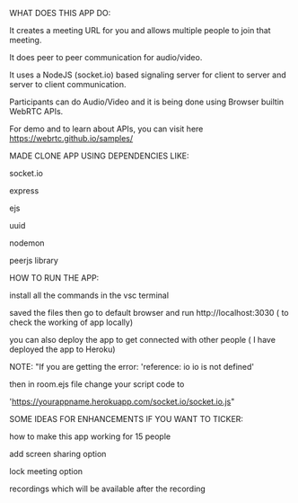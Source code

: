 WHAT DOES THIS APP DO:

It creates a meeting URL for you and allows multiple people to join that meeting.

It does peer to peer communication for audio/video.

It uses a NodeJS (socket.io) based signaling server for client to server and server to client communication.

Participants can do Audio/Video and it is being done using Browser builtin WebRTC APIs. 

For demo and to learn about APIs, you can visit here https://webrtc.github.io/samples/

MADE CLONE APP USING DEPENDENCIES LIKE:

socket.io

express

ejs

uuid

nodemon

peerjs library

HOW TO RUN THE APP:

install all the commands in the vsc terminal

saved the files then go to default browser and run http://localhost:3030 ( to check the working of app locally)

you can also deploy the app to get connected with other people ( I have deployed the app to Heroku)

NOTE: "If you are getting the error: 'reference: io io is not defined' 

then in room.ejs file change your script code to 

'https://yourappname.herokuapp.com/socket.io/socket.io.js"

SOME IDEAS FOR ENHANCEMENTS IF YOU WANT TO TICKER:

how to make this app working for 15 people

add screen sharing option

lock meeting option

recordings which will be available after the recording

